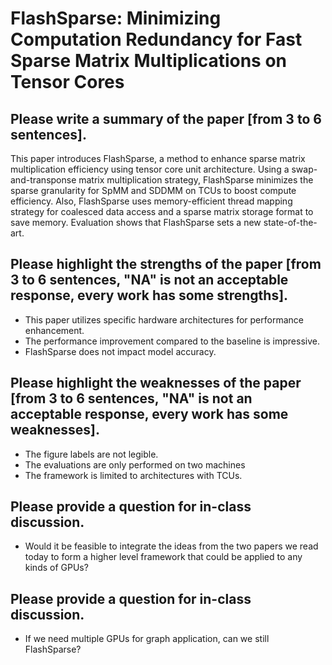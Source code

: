 # FlashSparse: Minimizing Computation Redundancy for Fast Sparse Matrix Multiplications on Tensor Cores

## Please write a summary of the paper [from 3 to 6 sentences].
This paper introduces FlashSparse, a method to enhance sparse matrix multiplication efficiency using tensor core unit architecture. Using a swap-and-transponse matrix multiplication strategy, FlashSparse minimizes the sparse granularity for SpMM and SDDMM on TCUs to boost compute efficiency. Also, FlashSparse uses memory-efficient thread mapping strategy for coalesced data access and a sparse matrix storage format to save memory. Evaluation shows that FlashSparse sets a new state-of-the-art.

## Please highlight the strengths of the paper [from 3 to 6 sentences, "NA" is not an acceptable response, every work has some strengths].
- This paper utilizes specific hardware architectures for performance enhancement.
- The performance improvement compared to the baseline is impressive.
- FlashSparse does not impact model accuracy.

## Please highlight the weaknesses of the paper [from 3 to 6 sentences, "NA" is not an acceptable response, every work has some weaknesses].
- The figure labels are not legible.
- The evaluations are only performed on two machines
- The framework is limited to architectures with TCUs. 

## Please provide a question for in-class discussion.
- Would it be feasible to integrate the ideas from the two papers we read today to form a higher level framework that could be applied to any kinds of GPUs?

## Please provide a question for in-class discussion.
- If we need multiple GPUs for graph application, can we still FlashSparse?


